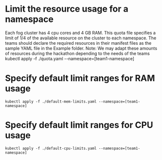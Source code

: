 # Limit the resource usage for a namespace
Each fog cluster has 4 cpu cores and 4 GB RAM.
This quota file specifies a limit of 1/4 of the available resource on the cluster to each namespace. The teams should declare the required resources in their manifest files as the sample YAML file in the Example folder.
Note: We may adapt these amounts of resources during the hackathon depending to the needs of the teams
	kubectl apply -f ./quota.yaml --namespace=[team1-namespace]

# Specify default limit ranges for RAM usage
	kubectl apply -f ./default-mem-limits.yaml --namespace=[team1-namespace]

# Specify default limit ranges for CPU usage
	kubectl apply -f ./default-cpu-limits.yaml --namespace=[team1-namespace]

